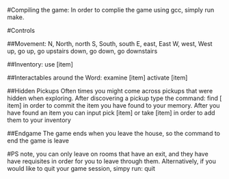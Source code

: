 #Compiling the game:
In order to complie the game using gcc, simply run
make.

#Controls 

##Movement:
N, North, north
S, South, south
E, east, East
W, west, West
up, go up, go upstairs
down, go down, go downstairs

##Inventory:
use [item]

##Interactables around the Word:
examine [item]
activate [item]

##Hidden Pickups
Often times you might come across pickups that were hidden when exploring.
After discovering a pickup type the command:
find [ item]
in order to commit the item you have found to your memory. After you have
found an item you can input
pick [item]
or
take [item]
in order to add them to your inventory

##Endgame
The game ends when you leave the house, so the command to end the game is
leave

#PS
note, you can only leave on rooms that have an exit, and they have have
requisites in order for you to leave through them.
Alternatively, if you would like to quit your game session, simpy run: 
quit
